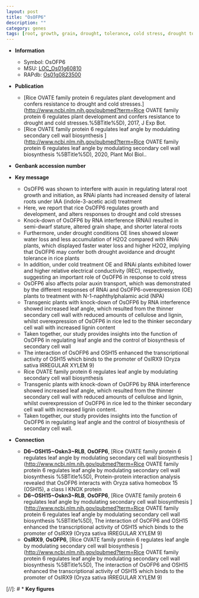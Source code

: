 ```yaml
---
layout: post
title: "OsOFP6"
description: ""
category: genes
tags: [root, growth, grain, drought, tolerance, cold stress, drought tolerance, auxin, stress, iaa, auxin transport, lateral root, water loss, IAA, leaf, xylem, cellulose, cell wall, lignin, leaf angle, secondary cell wall]
---
```


* **Information**  
    + Symbol: OsOFP6  
    + MSU: [LOC_Os01g60810](http://rice.uga.edu/cgi-bin/ORF_infopage.cgi?orf=LOC_Os01g60810)  
    + RAPdb: [Os01g0823500](http://rapdb.dna.affrc.go.jp/viewer/gbrowse_details/irgsp1?name=Os01g0823500)  

* **Publication**  
    + [Rice OVATE family protein 6 regulates plant development and confers resistance to drought and cold stresses.](http://www.ncbi.nlm.nih.gov/pubmed?term=Rice OVATE family protein 6 regulates plant development and confers resistance to drought and cold stresses.%5BTitle%5D), 2017, J Exp Bot.
    + [Rice OVATE family protein 6 regulates leaf angle by modulating secondary cell wall biosynthesis ](http://www.ncbi.nlm.nih.gov/pubmed?term=Rice OVATE family protein 6 regulates leaf angle by modulating secondary cell wall biosynthesis %5BTitle%5D), 2020, Plant Mol Biol..

* **Genbank accession number**  

* **Key message**  
    + OsOFP6 was shown to interfere with auxin in regulating lateral root growth and initiation, as RNAi plants had increased density of lateral roots under IAA (indole-3-acetic acid) treatment
    + Here, we report that rice OsOFP6 regulates growth and development, and alters responses to drought and cold stresses
    + Knock-down of OsOFP6 by RNA interference (RNAi) resulted in semi-dwarf stature, altered grain shape, and shorter lateral roots
    + Furthermore, under drought conditions OE lines showed slower water loss and less accumulation of H2O2 compared with RNAi plants, which displayed faster water loss and higher H2O2, implying that OsOFP6 may confer both drought avoidance and drought tolerance in rice plants
    + In addition, under cold treatment OE and RNAi plants exhibited lower and higher relative electrical conductivity (REC), respectively, suggesting an important role of OsOFP6 in response to cold stress
    + OsOFP6 also affects polar auxin transport, which was demonstrated by the different responses of RNAi and OsOFP6-overexpression (OE) plants to treatment with N-1-naphthylphalamic acid (NPA)
    + Transgenic plants with knock-down of OsOFP6 by RNA interference showed increased leaf angle, which resulted from the thinner secondary cell wall with reduced amounts of cellulose and lignin, whilst overexpression of OsOFP6 in rice led to the thinker secondary cell wall with increased lignin content
    + Taken together, our study provides insights into the function of OsOFP6 in regulating leaf angle and the control of biosynthesis of secondary cell wall
    + The interaction of OsOFP6 and OSH15 enhanced the transcriptional activity of OSH15 which binds to the promoter of OsIRX9 (Oryza sativa IRREGULAR XYLEM 9)
    + Rice OVATE family protein 6 regulates leaf angle by modulating secondary cell wall biosynthesis
    + Transgenic plants with knock-down of OsOFP6 by RNA interference showed increased leaf angle, which resulted from the thinner secondary cell wall with reduced amounts of cellulose and lignin, whilst overexpression of OsOFP6 in rice led to the thinker secondary cell wall with increased lignin content.
    + Taken together, our study provides insights into the function of OsOFP6 in regulating leaf angle and the control of biosynthesis of secondary cell wall.

* **Connection**  
    + __D6~OSH15~Oskn3~RLB__, __OsOFP6__, [Rice OVATE family protein 6 regulates leaf angle by modulating secondary cell wall biosynthesis ](http://www.ncbi.nlm.nih.gov/pubmed?term=Rice OVATE family protein 6 regulates leaf angle by modulating secondary cell wall biosynthesis %5BTitle%5D),  Protein-protein interaction analysis revealed that OsOFP6 interacts with Oryza sativa homeobox 15 (OSH15), a class I KNOX protein
    + __D6~OSH15~Oskn3~RLB__, __OsOFP6__, [Rice OVATE family protein 6 regulates leaf angle by modulating secondary cell wall biosynthesis ](http://www.ncbi.nlm.nih.gov/pubmed?term=Rice OVATE family protein 6 regulates leaf angle by modulating secondary cell wall biosynthesis %5BTitle%5D),  The interaction of OsOFP6 and OSH15 enhanced the transcriptional activity of OSH15 which binds to the promoter of OsIRX9 (Oryza sativa IRREGULAR XYLEM 9)
    + __OsIRX9__, __OsOFP6__, [Rice OVATE family protein 6 regulates leaf angle by modulating secondary cell wall biosynthesis ](http://www.ncbi.nlm.nih.gov/pubmed?term=Rice OVATE family protein 6 regulates leaf angle by modulating secondary cell wall biosynthesis %5BTitle%5D),  The interaction of OsOFP6 and OSH15 enhanced the transcriptional activity of OSH15 which binds to the promoter of OsIRX9 (Oryza sativa IRREGULAR XYLEM 9)

[//]: # * **Key figures**  


